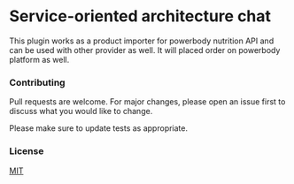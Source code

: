 # Service-oriented architecture chat

This plugin works as a product importer for powerbody nutrition API and can be used 
with other provider as well. It will placed order on powerbody platform as well.


### Contributing
Pull requests are welcome. For major changes, please open an issue first to discuss what you would like to change.

Please make sure to update tests as appropriate.

### License
[MIT](https://choosealicense.com/licenses/mit/)